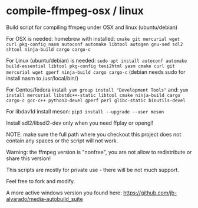 # compile-ffmpeg-osx / linux
Build script for compiling ffmpeg under OSX and linux (ubuntu/debian)

For OSX is needed: homebrew with installed: `cmake git mercurial wget curl pkg-config nasm autoconf automake libtool autogen gnu-sed sdl2 shtool ninja-build cargo cargo-c`

For Linux (ubuntu/debian) is needed: `sudo apt install autoconf automake build-essential libtool pkg-config texi2html yasm cmake curl git mercurial wget gperf ninja-build cargo cargo-c` (debian needs sudo for install nasm to /usr/local/bin/)

For Centos/fedora install: `yum group install "Development Tools"` and: `yum install mercurial libstdc++-static libtool cmake ninja-build cargo cargo-c gcc-c++ python3-devel gperf perl glibc-static binutils-devel`

For libdav1d install meson: `pip3 install --upgrade --user meson`

Install sdl2/libsdl2-dev only when you need ffplay or opengl!

NOTE: make sure the full path where you checkout this project does not contain any spaces or the script will not work.

Warning: the ffmpeg version is "nonfree", you are not allow to redistribute or share this version!

This scripts are mostly for private use - there will be not much support.

Feel free to fork and modify.

A more active windows version you found here: https://github.com/jb-alvarado/media-autobuild_suite

